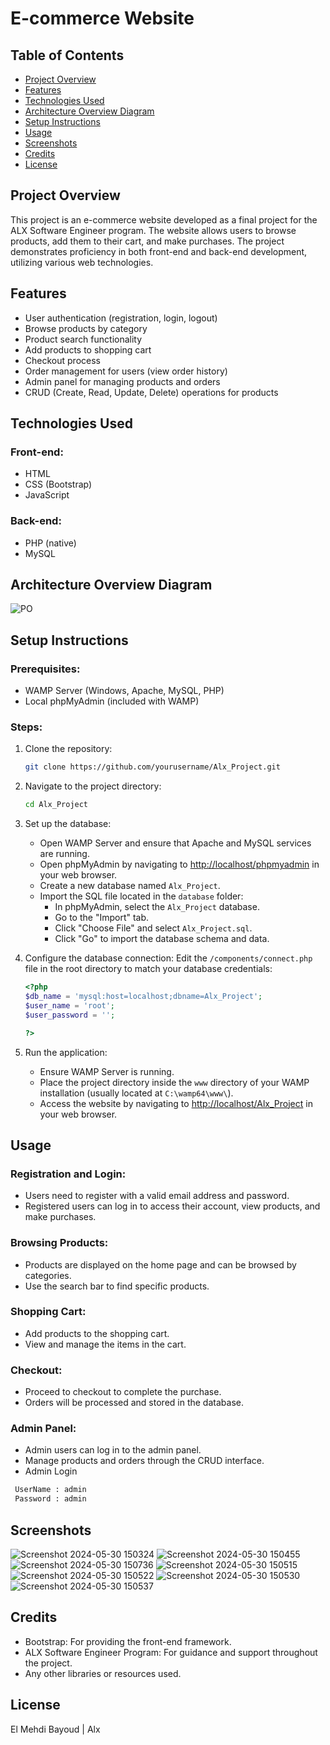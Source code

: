 # E-commerce Website

## Table of Contents
- [Project Overview](#project-overview)
- [Features](#features)
- [Technologies Used](#technologies-used)
- [Architecture Overview Diagram](#Architecture-Overview-Diagram)
- [Setup Instructions](#setup-instructions)
- [Usage](#usage)
- [Screenshots](#screenshots)
- [Credits](#credits)
- [License](#license)

## Project Overview

This project is an e-commerce website developed as a final project for the ALX Software Engineer program. The website allows users to browse products, add them to their cart, and make purchases. The project demonstrates proficiency in both front-end and back-end development, utilizing various web technologies.

## Features
- User authentication (registration, login, logout)
- Browse products by category
- Product search functionality
- Add products to shopping cart
- Checkout process
- Order management for users (view order history)
- Admin panel for managing products and orders
- CRUD (Create, Read, Update, Delete) operations for products

## Technologies Used

### Front-end:
- HTML
- CSS (Bootstrap)
- JavaScript

### Back-end:
- PHP (native)
- MySQL

## Architecture Overview Diagram
![PO](https://github.com/ElSharper/Alx_Project/assets/118342478/ff82d1f5-0e3b-4f46-96ba-b96d4613013f)

## Setup Instructions

### Prerequisites:
- WAMP Server (Windows, Apache, MySQL, PHP)
- Local phpMyAdmin (included with WAMP)

### Steps:
1. Clone the repository:
    ```bash
    git clone https://github.com/yourusername/Alx_Project.git
    ```
2. Navigate to the project directory:
    ```bash
    cd Alx_Project
    ```
3. Set up the database:
    - Open WAMP Server and ensure that Apache and MySQL services are running.
    - Open phpMyAdmin by navigating to [http://localhost/phpmyadmin](http://localhost/phpmyadmin) in your web browser.
    - Create a new database named `Alx_Project`.
    - Import the SQL file located in the `database` folder:
        - In phpMyAdmin, select the `Alx_Project` database.
        - Go to the "Import" tab.
        - Click "Choose File" and select `Alx_Project.sql`.
        - Click "Go" to import the database schema and data.

4. Configure the database connection:
    Edit the `/components/connect.php` file in the root directory to match your database credentials:
    ```php
    <?php
    $db_name = 'mysql:host=localhost;dbname=Alx_Project';
    $user_name = 'root';
    $user_password = '';

    ?>
    ```

5. Run the application:
    - Ensure WAMP Server is running.
    - Place the project directory inside the `www` directory of your WAMP installation (usually located at `C:\wamp64\www\`).
    - Access the website by navigating to [http://localhost/Alx_Project](http://localhost/Alx_Project) in your web browser.

## Usage

### Registration and Login:
- Users need to register with a valid email address and password.
- Registered users can log in to access their account, view products, and make purchases.

### Browsing Products:
- Products are displayed on the home page and can be browsed by categories.
- Use the search bar to find specific products.

### Shopping Cart:
- Add products to the shopping cart.
- View and manage the items in the cart.

### Checkout:
- Proceed to checkout to complete the purchase.
- Orders will be processed and stored in the database.

### Admin Panel:
- Admin users can log in to the admin panel.
- Manage products and orders through the CRUD interface.
- Admin Login
 ```bash
  UserName : admin
  Password : admin
 ```

## Screenshots

![Screenshot 2024-05-30 150324](https://github.com/ElSharper/Alx_Project/assets/118342478/eba3a4d8-8ed4-4879-8be5-67dbeea4bc70)
![Screenshot 2024-05-30 150455](https://github.com/ElSharper/Alx_Project/assets/118342478/f37d978b-9c24-4537-a920-6824df2a7cc2)
![Screenshot 2024-05-30 150736](https://github.com/ElSharper/Alx_Project/assets/118342478/1f170248-6bd4-4bba-99ab-92e48d81fd19)
![Screenshot 2024-05-30 150515](https://github.com/ElSharper/Alx_Project/assets/118342478/48d75dcc-25d1-4779-ad80-d38b77f1dd65)
![Screenshot 2024-05-30 150522](https://github.com/ElSharper/Alx_Project/assets/118342478/01622a5b-18ae-4f7c-8d20-ca339da4cb1a)
![Screenshot 2024-05-30 150530](https://github.com/ElSharper/Alx_Project/assets/118342478/602942d6-0c3f-416d-baf0-121e52d999fc)
![Screenshot 2024-05-30 150537](https://github.com/ElSharper/Alx_Project/assets/118342478/a2a5cdfa-699d-4b8a-9e3a-eaec83fed580)

## Credits
- Bootstrap: For providing the front-end framework.
- ALX Software Engineer Program: For guidance and support throughout the project.
- Any other libraries or resources used.

## License

El Mehdi Bayoud | Alx
